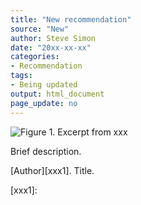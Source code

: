 ```yaml
---
title: "New recommendation"
source: "New"
author: Steve Simon
date: "20xx-xx-xx"
categories:
- Recommendation
tags:
- Being updated
output: html_document
page_update: no
---
```


![Figure 1. Excerpt from xxx](http://www.pmean.com/new-images/xx/xx-01.png)

<div class="notes">

Brief description.

[Author][xxx1]. Title.

[xxx1]: 

</div>
